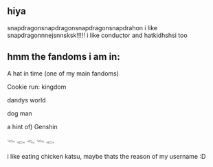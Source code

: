 ## hiya
snapdragonsnapdragonsnapdragonsnapdrahon
i like snapdragonnnejsnnsksk!!!!!
i like conductor and hatkidhshsi too


## hmm the fandoms i am in:

 A hat in time (one of my main fandoms)
 
 Cookie run: kingdom 
 
 dandys world 
 
 dog man
 
 a hint of) Genshin

𓆝 𓆟 𓆞 𓆝 𓆟

i like eating chicken katsu, maybe thats the reason of my username :D
